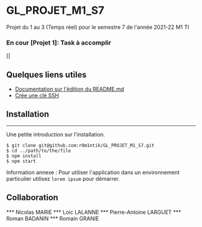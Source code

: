 # GL_PROJET_M1_S7
Projet du 1 au 3 (Temps réel) pour le semestre 7 de l'année 2021-22 M1 TI


### En cour [Projet 1]: Task à accomplir
[] 

## Quelques liens utiles
- [Documentation sur l'édition du README.md](https://www.ionos.fr/digitalguide/sites-internet/developpement-web/fichier-readme/)
- [Crée une clé SSH](https://www.hostinger.fr/tutoriels/generer-cle-ssh)

## Installation
***
Une petite introduction sur l'installation.
```
$ git clone git@github.com:r0m1ntik/GL_PROJET_M1_S7.git
$ cd ../path/to/the/file
$ npm install
$ npm start
```
Information annexe : Pour utiliser l'application dans un environnement particulier utilisez ```lorem ipsum``` pour démarrer.
## Collaboration
*** Nicolas MARIE
*** Loic LALANNE
*** Pierre-Antoine LARGUET
*** Roman BADANIN
*** Romain GRANIE
